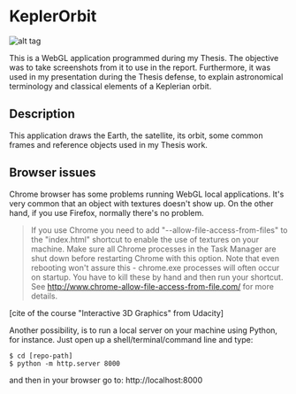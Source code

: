 # KeplerOrbit
<!--- ***Under development*** -->

![alt tag](https://github.com/sebastian-sampayo/FIUBA-KeplerOrbit/blob/master/screenshots/yet%20another%20screenshot.png)

This is a WebGL application programmed during my Thesis. The objective was to take screenshots from it to use in the report. Furthermore, it was used in my presentation during the Thesis defense, to explain astronomical terminology and classical elements of a Keplerian orbit.

## Description
This application draws the Earth, the satellite, its orbit, some common frames and reference objects used in my Thesis work.

## Browser issues
Chrome browser has some problems running WebGL local applications. It's very common that an object with textures doesn't show up. On the other hand, if you use Firefox, normally there's no problem.
>If you use Chrome you need to add "--allow-file-access-from-files" to the "index.html" shortcut to enable the use of textures on your machine. Make sure all Chrome processes in the Task Manager are shut down before restarting Chrome with this option. Note that even rebooting won't assure this - chrome.exe processes will often occur on startup. You have to kill these by hand and then run your shortcut. See http://www.chrome-allow-file-access-from-file.com/ for more details. 

[cite of the course "Interactive 3D Graphics" from Udacity]

Another possibility, is to run a local server on your machine using Python, for instance. Just open up a shell/terminal/command line and type: 
```
$ cd [repo-path]
$ python -m http.server 8000
```
and then in your browser go to:
http://localhost:8000
